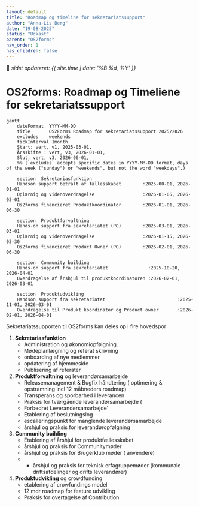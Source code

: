```yaml
---
layout: default
title: "Roadmap og timeline for sekretariatssupport"
author: "Anna-Lis Berg"
date: "19-08-2025"
status: "Udkast" 
parent: "OS2forms"
nav_order: 1
has_children: false
---
```


📆 _sidst opdateret: {{ site.time | date: '%B %d, %Y' }}_

# OS2forms: Roadmap og Timeliene for sekretariatssupport

```mermaid
gantt
    dateFormat  YYYY-MM-DD
    title       OS2Forms Roadmap for sekretariatssupport 2025/2026
    excludes    weekends
    tickInterval 1month
    Start: vert, v1, 2025-03-01,
    Årsskifte : vert, v3, 2026-01-01,
    Slut: vert, v3, 2026-06-01,
    %% (`excludes` accepts specific dates in YYYY-MM-DD format, days of the week ("sunday") or "weekends", but not the word "weekdays".)

    section  Sekretariasfunktion
    Handson support betralt af fællesskabet        :2025-00-01, 2026-01-01
    Oplærnig og videnoverdragelse                  :2026-01-05, 2026-03-01
    Os2forms financieret Produktkoordinator        :2026-01-01, 2026-06-30

    section  Produktforvaltning
    Hands-on support fra sekretariatet (PO)        :2025-03-01, 2026-03-01
    Oplærnig og videnoverdragelse                  :2026-01-15, 2026-03-30
    Os2forms financieret Product Owner (PO)        :2026-02-01, 2026-06-30

    section  Community building
    Hands-on support fra sekretariatet               :2025-10-20, 2026-04-01
    Overdragelse af årshjul til produktkoordinatoren :2026-02-01, 2026-03-01

    section  Produktudvikling
    Handson support fra sekretariatet                           :2025-11-01, 2026-03-01
    Overdragelse til Produkt koordinator og Product owner       :2026-02-01, 2026-04-01

```

Sekretariatssupporten til OS2forms kan deles op i fire hovedspor
1. **Sekretariasfunktion**
   - Administration og økonomiopfølgning.
   - Mødeplanlægning og referat skrivning
   - onboarding af nye medlemmer 
   - opdatering af hjemmeside
   - Publisering af referater
2. **Produktforvaltning** og leverandørsamarbejde
    - Releasemanagement & Bugfix håndtering ( optimering & opstramning incl 12 måbneders roadmap)
    - Transperans og sporbarhed i leverancen
    - Praksis for tværgående leverandørsamarbejde (
    - Forbedret Leverandørsamarbejde'
    - Etablering af beslutningslog
    - escalleringspunkt for manglende leverandørsamarbejde
    - årshjul og praksis for leverandøropfølgning
3. **Community building**
    - Etablering af årshjul for produktfællesskabet
     - årshjul og praksis for Communitymøder
    - årshjul og praksis for Brugerklub møder ( anvendere)
    -  - årshjul og praksis for teknisk erfagruppemøder (kommunale driftsafdelinger og drifts leverandører)
4. **Produktudvikling** og crowdfunding
    - etablering af crowfundings model
    - 12 mdr roadmap for feature udvikling
    - Praksis for overtagelse af Contribution


